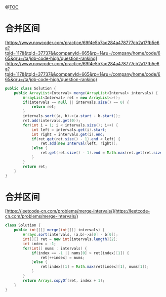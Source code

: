 @[TOC](合并区间)
# 合并区间
[https://www.nowcoder.com/practice/69f4e5b7ad284a478777cb2a17fb5e6a?tpId=117&&tqId=37737&&companyId=665&rp=1&ru=/company/home/code/665&qru=/ta/job-code-high/question-ranking](https://www.nowcoder.com/practice/69f4e5b7ad284a478777cb2a17fb5e6a?tpId=117&&tqId=37737&&companyId=665&rp=1&ru=/company/home/code/665&qru=/ta/job-code-high/question-ranking)
```java
public class Solution {
    public ArrayList<Interval> merge(ArrayList<Interval> intervals) {
        ArrayList<Interval> ret = new ArrayList<>();
        if(intervals == null || intervals.size() == 0) {
            return ret;
        }
        intervals.sort((a, b)->(a.start - b.start));
        ret.add(intervals.get(0));
        for(int i = 1; i < intervals.size(); i++) {
            int left = intervals.get(i).start;
            int right = intervals.get(i).end;
            if(ret.get(ret.size() - 1).end < left) {
                ret.add(new Interval(left, right));
            }else {
                ret.get(ret.size() - 1).end = Math.max(ret.get(ret.size() - 1).end, right);
            }
        }
        return ret;
    }
}
```
# 合并区间
[https://leetcode-cn.com/problems/merge-intervals/](https://leetcode-cn.com/problems/merge-intervals/)
```java
class Solution {
    public int[][] merge(int[][] intervals) {
        Arrays.sort(intervals, (a,b)->a[0] - b[0]);
        int[][] ret = new int[intervals.length][2];
        int index = -1;
        for(int[] nums : intervals) {
            if(index == -1 || nums[0] > ret[index][1]) {
                ret[++index] = nums;
            }else {
                ret[index][1] = Math.max(ret[index][1], nums[1]);
            }
        }
        return Arrays.copyOf(ret, index + 1);
    }
}
```


